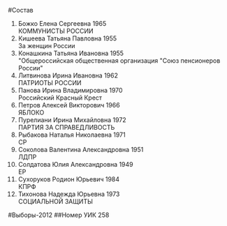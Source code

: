 #Состав
1. Божко Елена Сергеевна 1965   
    КОММУНИСТЫ РОССИИ
2. Кишеева Татьяна Павловна 1955   
    За женщин России
3. Конашкина Татьяна Ивановна 1955   
    "Общероссийская общественная организация "Союз пенсионеров России"
4. Литвинова Ирина Ивановна 1962   
    ПАТРИОТЫ РОССИИ
5. Панова Ирина Владимировна 1970   
    Российский Красный Крест
6. Петров Алексей Викторович 1966   
    ЯБЛОКО
7. Пурелиани Ирина Михайловна 1972   
    ПАРТИЯ ЗА СПРАВЕДЛИВОСТЬ
8. Рыбакова Наталья Николаевна 1971   
    СР
9. Соколова Валентина Александровна 1951   
    ЛДПР
10. Солдатова Юлия Александровна 1949   
    ЕР
11. Сухоруков Родион Юрьевич 1984   
    КПРФ
12. Тихонова Надежда Юрьевна 1973   
    СОЦИАЛЬНОЙ ЗАЩИТЫ

#Выборы-2012
##Номер УИК
258